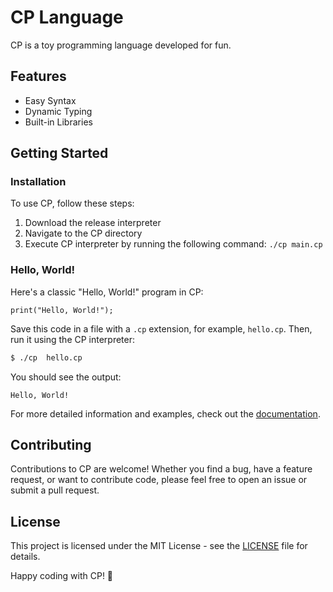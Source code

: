 # CP Language
CP is a toy programming language developed for fun.

## Features
- Easy Syntax
- Dynamic Typing
- Built-in Libraries

## Getting Started

### Installation
To use CP, follow these steps:
1. Download the release interpreter
2. Navigate to the CP directory
3. Execute CP interpreter by running the following command: `./cp main.cp`

### Hello, World!
Here's a classic "Hello, World!" program in CP:

```cp
print("Hello, World!");
```

Save this code in a file with a `.cp` extension, for example, `hello.cp`. Then, run it using the CP interpreter:

```bash
$ ./cp  hello.cp
```

You should see the output:

```
Hello, World!
```

For more detailed information and examples, check out the [documentation](https://cp-lang.github.io/).

## Contributing

Contributions to CP are welcome! Whether you find a bug, have a feature request, or want to contribute code, please feel free to open an issue or submit a pull request.

## License

This project is licensed under the MIT License - see the [LICENSE](LICENSE) file for details.

Happy coding with CP! 🚀
